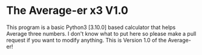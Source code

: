 # The Average-er x3 V1.0
   This program is a basic Python3 [3.10.0] based calculator that helps Average three numbers. I don't know what to put here so please make a pull request if you want to modify anything. This is Version 1.0 of the Average-er!
